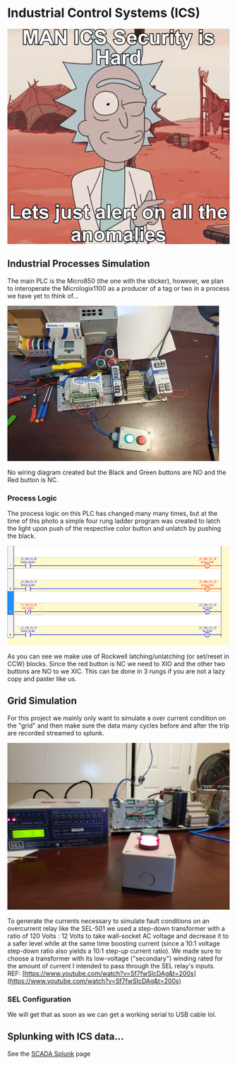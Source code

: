 # Industrial Control Systems \(ICS\)

![](../.gitbook/assets/ezgif-1-d3acee8c463e.gif)

## Industrial Processes Simulation

The main PLC is the Micro850 \(the one with the sticker\), however, we plan to interoperate the  Micrologix1100 as a producer of a tag or two in a process we have yet to think of... 

![](../.gitbook/assets/plc_setup.jpg)

No wiring diagram created but the Black and Green buttons are NO and the Red button is NC. 

### Process Logic

The process logic on this PLC has changed many many times, but at the time of this photo a simple four rung ladder program was created to latch the light upon push of the respective color button and unlatch by pushing the black. 

![](../.gitbook/assets/program.png)

As you can see we make use of Rockwell latching/unlatching \(or set/reset in CCW\) blocks. Since the red button is NC we need to XIO and the other two buttons are NO to we XIC. This can be done in 3 rungs if you are not a lazy copy and paster like us. 

## Grid Simulation

For this project we mainly only want to simulate a over current condition on the "grid" and then make sure the data many cycles before and after the trip are recorded streamed to splunk.  

![Transformers not shown. ](../.gitbook/assets/sel-l1600.jpg)

To generate the currents necessary to simulate fault conditions on an overcurrent relay like the SEL-501 we used a step-down transformer with a ratio of 120 Volts : 12 Volts to take wall-socket AC voltage and decrease it to a safer level while at the same time boosting current \(since a 10:1 voltage step-down ratio also yields a 10:1 step-_up_ current ratio\). We made sure to choose a transformer with its low-voltage \("secondary"\) winding rated for the amount of current I intended to pass through the SEL relay's inputs.  
REF: [https://www.youtube.com/watch?v=Sf7fwSlcDAg&t=200s](https://www.youtube.com/watch?v=Sf7fwSlcDAg&t=200s)

### SEL Configuration

We will get that as soon as we can get a working serial to USB cable lol.

## Splunking with ICS data...  

See the [SCADA Splunk](../scada-splunk.md) page 

